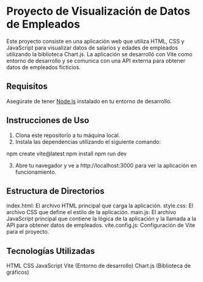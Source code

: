 # Proyecto de Visualización de Datos de Empleados

Este proyecto consiste en una aplicación web que utiliza HTML, CSS y JavaScript para visualizar datos de salarios y edades de empleados utilizando la biblioteca Chart.js. La aplicación se desarrolló con Vite como entorno de desarrollo y se comunica con una API externa para obtener datos de empleados ficticios.




## Requisitos
Asegúrate de tener [Node.js](https://nodejs.org/) instalado en tu entorno de desarrollo.



## Instrucciones de Uso
1. Clona este repositorio a tu máquina local.
2. Instala las dependencias utilizando el siguiente comando:

 npm create vite@latest
 npm install
 npm run dev

3. Abre tu navegador y ve a http://localhost:3000 para ver la aplicación en funcionamiento.



## Estructura de Directorios
index.html: El archivo HTML principal que carga la aplicación.
style.css: El archivo CSS que define el estilo de la aplicación.
main.js: El archivo JavaScript principal que contiene la lógica de la aplicación y la llamada a la API para obtener datos de empleados.
vite.config.js: Configuración de Vite para el proyecto.



## Tecnologías Utilizadas
HTML
CSS
JavaScript
Vite (Entorno de desarrollo)
Chart.js (Biblioteca de gráficos)



